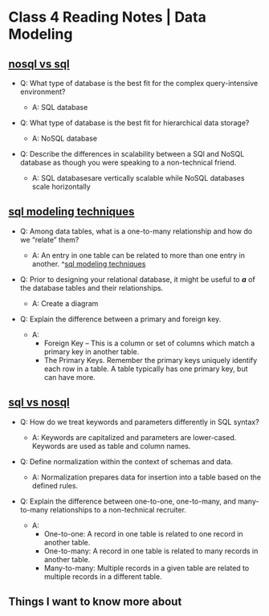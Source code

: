# Class 4 Reading Notes | Data Modeling

## [nosql vs sql](https://www.thegeekstuff.com/2014/01/sql-vs-nosql-db/?utm_source=tuicool)

- Q: What type of database is the best fit for the complex query-intensive environment?

  - A: SQL database

- Q: What type of database is the best fit for hierarchical data storage?

  - A: NoSQL database

- Q: Describe the differences in scalability between a SQl and NoSQL database as though you were speaking to a non-technical friend.

  - A: SQL databasesare vertically scalable while NoSQL databases scale horizontally

## [sql modeling techniques](https://www.essentialsql.com/get-ready-to-learn-sql-7-simplified-data-modeling/)

- Q: Among data tables, what is a one-to-many relationship and how do we “relate” them?

  - A: An entry in one table can be related to more than one entry in another. ^[sql modeling techniques](https://www.essentialsql.com/get-ready-to-learn-sql-7-simplified-data-modeling/)

- Q: Prior to designing your relational database, it might be useful to ___a___ of the database tables and their relationships.

  - A: Create a diagram

- Q: Explain the difference between a primary and foreign key.

  - A:
    - Foreign Key – This is a column or set of columns which match a primary key in another table.
    - The Primary Keys.  Remember the primary keys uniquely identify each row in a table.  A table typically has one primary key, but can have more.

## [sql vs nosql](https://www.youtube.com/watch?v=ZS_kXvOeQ5Y)

- Q: How do we treat keywords and parameters differently in SQL syntax?

  - A: Keywords are capitalized and parameters are lower-cased. Keywords are used as table and column names.

- Q: Define normalization within the context of schemas and data.

  - A: Normalization prepares data for insertion into a table based on the defined rules.

- Q: Explain the difference between one-to-one, one-to-many, and many-to-many relationships to a non-technical recruiter.

  - A:
    - One-to-one: A record in one table is related to one record in another table.
    - One-to-many: A record in one table is related to many records in another table.
    - Many-to-many: Multiple records in a given table are related to multiple records in a different table.

## Things I want to know more about
